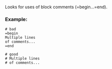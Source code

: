 Looks for uses of block comments (=begin...=end).

### Example:
    # bad
    =begin
    Multiple lines
    of comments...
    =end

    # good
    # Multiple lines
    # of comments...
